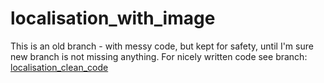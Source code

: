 # localisation_with_image

This is an old branch - with messy code, but kept for safety, until I'm sure new branch is not missing anything. 
For nicely written code see branch: [localisation_clean_code](https://github.com/janekzimoch/localisation_with_image/tree/localisation_clean_code)
